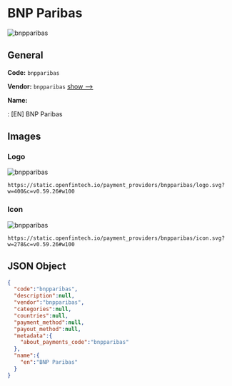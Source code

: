 
# BNP Paribas 
![bnpparibas](https://static.openfintech.io/payment_providers/bnpparibas/logo.svg?w=400&c=v0.59.26#w100)  

## General 
 
**Code:** `bnpparibas` 
 
**Vendor:** `bnpparibas` [show -->](/vendors/bnpparibas/) 
 
**Name:** 
 
:	[EN] BNP Paribas 
 

## Images 

### Logo 
 
![bnpparibas](https://static.openfintech.io/payment_providers/bnpparibas/logo.svg?w=400&c=v0.59.26#w100)  

```
https://static.openfintech.io/payment_providers/bnpparibas/logo.svg?w=400&c=v0.59.26#w100
```  

### Icon 
 
![bnpparibas](https://static.openfintech.io/payment_providers/bnpparibas/icon.svg?w=278&c=v0.59.26#w100)  

```
https://static.openfintech.io/payment_providers/bnpparibas/icon.svg?w=278&c=v0.59.26#w100
```  

## JSON Object 

```json
{
  "code":"bnpparibas",
  "description":null,
  "vendor":"bnpparibas",
  "categories":null,
  "countries":null,
  "payment_method":null,
  "payout_method":null,
  "metadata":{
    "about_payments_code":"bnpparibas"
  },
  "name":{
    "en":"BNP Paribas"
  }
}
```  
